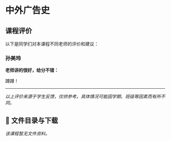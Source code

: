 # 中外广告史

## 课程评价

以下是同学们对本课程不同老师的评价和建议：

### 孙美玲

**老师讲的很好，给分不错：**

蹲蹲！

---

*以上评价来源于学生反馈，仅供参考。具体情况可能因学期、班级等因素而有所不同。*
## 📄 文件目录与下载

_该课程暂无文件资料。_
